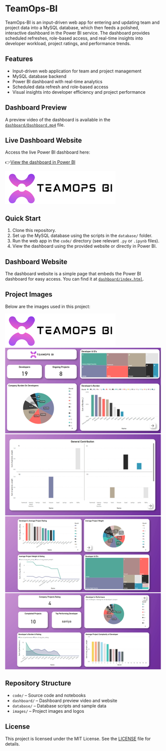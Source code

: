 # TeamOps-BI

TeamOps-BI is an input-driven web app for entering and updating team and project data into a MySQL database, which then feeds a polished, interactive dashboard in the Power BI service. The dashboard provides scheduled refreshes, role-based access, and real-time insights into developer workload, project ratings, and performance trends.

## Features
- Input-driven web application for team and project management
- MySQL database backend
- Power BI dashboard with real-time analytics
- Scheduled data refresh and role-based access
- Visual insights into developer efficiency and project performance

## Dashboard Preview
A preview video of the dashboard is available in the [`dashboard/Dashboard.mp4`](dashboard/Dashboard.mp4) file.

## Live Dashboard Website
Access the live Power BI dashboard here:

👉[View the dashboard in Power BI](https://app.powerbi.com/reportEmbed?reportId=a28a0237-5ea5-4826-adf9-e8f08f55cc25)


[![Open Power BI Dashboard](images/logo.png)](https://app.powerbi.com/reportEmbed?reportId=a28a0237-5ea5-4826-adf9-e8f08f55cc25)


## Quick Start
1. Clone this repository.
2. Set up the MySQL database using the scripts in the `database/` folder.
3. Run the web app in the `code/` directory (see relevant `.py` or `.ipynb` files).
4. View the dashboard using the provided website or directly in Power BI.

## Dashboard Website
The dashboard website is a simple page that embeds the Power BI dashboard for easy access. You can find it at [`dashboard/index.html`](dashboard/index.html).

## Project Images
Below are the images used in this project:

![logo](images/logo.png)
![Developer Burden](images/dev_burden.png)
![Developer Progress](images/dev_progress.png)
![Developer Projects](images/dev_projects.png)
![Developer Performance](images/dev_performance.png)

## Repository Structure
- `code/` – Source code and notebooks
- `dashboard/` – Dashboard preview video and website
- `database/` – Database scripts and sample data
- `images/` – Project images and logos

## License
This project is licensed under the MIT License. See the [LICENSE](LICENSE) file for details.
